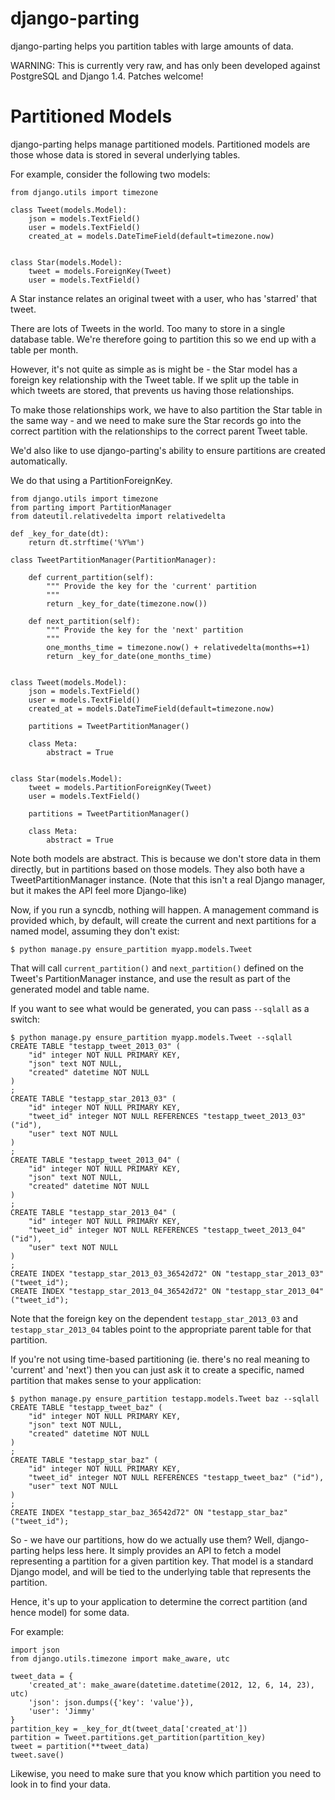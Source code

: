 django-parting
==============

django-parting helps you partition tables with large amounts of data.

WARNING: This is currently very raw, and has only been developed against
PostgreSQL and Django 1.4. Patches welcome!

Partitioned Models
==================

django-parting helps manage partitioned models. Partitioned models are those
whose data is stored in several underlying tables.

For example, consider the following two models:

    from django.utils import timezone

    class Tweet(models.Model):
        json = models.TextField()
        user = models.TextField()
        created_at = models.DateTimeField(default=timezone.now)


    class Star(models.Model):
        tweet = models.ForeignKey(Tweet)
        user = models.TextField()

A Star instance relates an original tweet with a user, who has 'starred' that
tweet.

There are lots of Tweets in the world. Too many to store in a single database
table. We're therefore going to partition this so we end up with a table
per month.

However, it's not quite as simple as is might be - the Star model has
a foreign key relationship with the Tweet table. If we split up the table
in which tweets are stored, that prevents us having those relationships.

To make those relationships work, we have to also partition the Star table
in the same way - and we need to make sure the Star records go into the
correct partition with the relationships to the correct parent Tweet table.

We'd also like to use django-parting's ability to ensure partitions are created
automatically.

We do that using a PartitionForeignKey.

    from django.utils import timezone
    from parting import PartitionManager
    from dateutil.relativedelta import relativedelta

    def _key_for_date(dt):
        return dt.strftime('%Y%m')

    class TweetPartitionManager(PartitionManager):

        def current_partition(self):
            """ Provide the key for the 'current' partition
            """
            return _key_for_date(timezone.now())

        def next_partition(self):
            """ Provide the key for the 'next' partition
            """
            one_months_time = timezone.now() + relativedelta(months=+1)
            return _key_for_date(one_months_time)


    class Tweet(models.Model):
        json = models.TextField()
        user = models.TextField()
        created_at = models.DateTimeField(default=timezone.now)

        partitions = TweetPartitionManager()

        class Meta:
            abstract = True


    class Star(models.Model):
        tweet = models.PartitionForeignKey(Tweet)
        user = models.TextField()

        partitions = TweetPartitionManager()

        class Meta:
            abstract = True

Note both models are abstract. This is because we don't store data in them
directly, but in partitions based on those models. They also both have a
TweetPartitionManager instance. (Note that this isn't a real Django manager,
but it makes the API feel more Django-like)

Now, if you run a syncdb, nothing will happen. A management command
is provided which, by default, will create the current and next partitions
for a named model, assuming they don't exist:

    $ python manage.py ensure_partition myapp.models.Tweet

That will call `current_partition()` and `next_partition()` defined on the
Tweet's PartitionManager instance, and use the result as part of the generated
model and table name.

If you want to see what would be generated, you can pass `--sqlall` as a
switch:

    $ python manage.py ensure_partition myapp.models.Tweet --sqlall
    CREATE TABLE "testapp_tweet_2013_03" (
        "id" integer NOT NULL PRIMARY KEY,
        "json" text NOT NULL,
        "created" datetime NOT NULL
    )
    ;
    CREATE TABLE "testapp_star_2013_03" (
        "id" integer NOT NULL PRIMARY KEY,
        "tweet_id" integer NOT NULL REFERENCES "testapp_tweet_2013_03" ("id"),
        "user" text NOT NULL
    )
    ;
    CREATE TABLE "testapp_tweet_2013_04" (
        "id" integer NOT NULL PRIMARY KEY,
        "json" text NOT NULL,
        "created" datetime NOT NULL
    )
    ;
    CREATE TABLE "testapp_star_2013_04" (
        "id" integer NOT NULL PRIMARY KEY,
        "tweet_id" integer NOT NULL REFERENCES "testapp_tweet_2013_04" ("id"),
        "user" text NOT NULL
    )
    ;
    CREATE INDEX "testapp_star_2013_03_36542d72" ON "testapp_star_2013_03" ("tweet_id");
    CREATE INDEX "testapp_star_2013_04_36542d72" ON "testapp_star_2013_04" ("tweet_id");

Note that the foreign key on the dependent `testapp_star_2013_03` and
`testapp_star_2013_04` tables point to the appropriate parent table for that
partition.

If you're not using time-based partitioning (ie. there's no real meaning to
'current' and 'next') then you can just ask it to create a specific, named
partition that makes sense to your application:

    $ python manage.py ensure_partition testapp.models.Tweet baz --sqlall
    CREATE TABLE "testapp_tweet_baz" (
        "id" integer NOT NULL PRIMARY KEY,
        "json" text NOT NULL,
        "created" datetime NOT NULL
    )
    ;
    CREATE TABLE "testapp_star_baz" (
        "id" integer NOT NULL PRIMARY KEY,
        "tweet_id" integer NOT NULL REFERENCES "testapp_tweet_baz" ("id"),
        "user" text NOT NULL
    )
    ;
    CREATE INDEX "testapp_star_baz_36542d72" ON "testapp_star_baz" ("tweet_id");

So - we have our partitions, how do we actually use them? Well, django-parting
helps less here. It simply provides an API to fetch a model representing a
partition for a given partition key. That model is a standard Django model,
and will be tied to the underlying table that represents the partition.

Hence, it's up to your application to determine the correct partition (and
hence model) for some data.

For example:

    import json
    from django.utils.timezone import make_aware, utc

    tweet_data = {
        'created_at': make_aware(datetime.datetime(2012, 12, 6, 14, 23), utc)
        'json': json.dumps({'key': 'value'}),
        'user': 'Jimmy'
    }
    partition_key = _key_for_dt(tweet_data['created_at'])
    partition = Tweet.partitions.get_partition(partition_key)
    tweet = partition(**tweet_data)
    tweet.save()

Likewise, you need to make sure that you know which partition you need to look
in to find your data.
